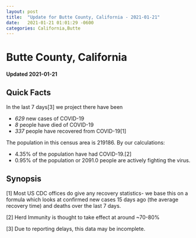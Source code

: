 ```yaml
---
layout: post
title:  "Update for Butte County, California - 2021-01-21"
date:   2021-01-21 01:01:29 -0600
categories: California,Butte
---
```


# Butte County, California
#### Updated 2021-01-21

## Quick Facts

In the last 7 days[3] we project there have been
- *629* new cases of COVID-19
- *8* people have died of COVID-19
- *337* people have recovered from COVID-19[1]

The population in this census area is 219186. By our calculations:
- 4.35% of the population have had COVID-19.[2]
- 0.95% of the population or 2091.0 people are actively fighting the virus.

## Synopsis




[1] Most US CDC offices do give any recovery statistics- we base this on a formula which looks at confirmed new cases
15 days ago (the average recovery time) and deaths over the last 7 days.

[2] Herd Immunity is thought to take effect at around ~70-80%

[3] Due to reporting delays, this data may be incomplete.
 
    